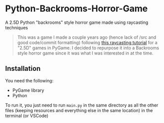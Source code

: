 # Python-Backrooms-Horror-Game
A 2.5D Python "backrooms" style horror game made using raycasting techniques 

> This was a game I made a couple years ago (hence lack of /src and good code/commit formatting) following [this raycasting tutorial](https://youtu.be/ECqUrT7IdqQ?si=lNja0eLVciibl5d7) for a "2.5D" games in PyGame. I decided to repurpose it into a Backrooms style horror game since it was what I was interested in at the time. 

## Installation
You need the following:
  - PyGame library
  - Python

To run it, you just need to run ```main.py``` in the same directory as all the other files (keeping resources and everything else in the same location) in the terminal (or VSCode)
